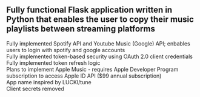 ## Fully functional Flask application written in Python that enables the user to copy their music playlists between streaming platforms
Fully implemented Spotify API and Youtube Music (Google) API; enbables users to login with spotify and google accounts<br/>
Fully implemented token-based security using OAuth 2.0 client credentials<br/>
Fully implemented token refresh logic<br/>
Plans to implement Apple Music - requires Apple Developer Program subscription to access Apple ID API ($99 annual subscription)<br/>
App name inspired by LUCKI/tune<br/>
Client secrets removed
